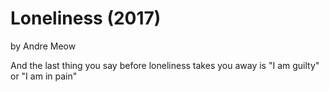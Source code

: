 # Loneliness (2017)
by Andre Meow

And the last thing you say
before loneliness takes you away is
"I am guilty" or "I am in pain"

